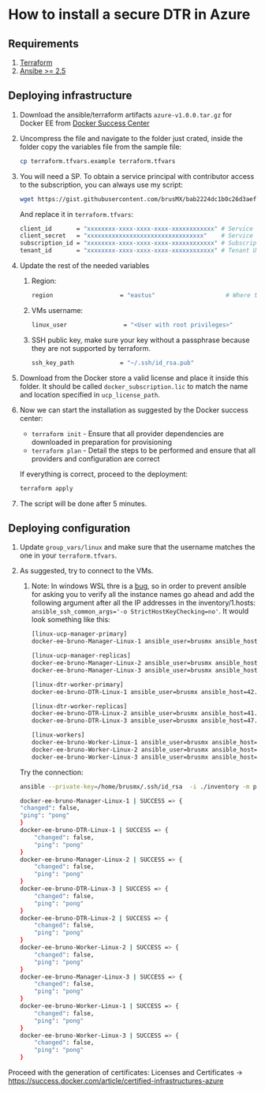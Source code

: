 # How to install a secure DTR in Azure

## Requirements

1. [Terraform](https://www.terraform.io/downloads.html)
2. [Ansibe >= 2.5](https://docs.ansible.com/ansible/latest/installation_guide/intro_installation.html#latest-releases-via-apt-ubuntu)

## Deploying infrastructure

1. Download the ansible/terraform artifacts `azure-v1.0.0.tar.gz` for Docker EE from [Docker Success Center](https://success.docker.com/article/certified-infrastructures-azure)

2. Uncompress the file and navigate to the folder just crated, inside the folder copy the variables file from the sample file:

    ```bash
    cp terraform.tfvars.example terraform.tfvars
    ```

3. You will need a SP. To obtain a service principal with contributor access to the subscription, you can always use my script:

    ```bash
    wget https://gist.githubusercontent.com/brusMX/bab2224dc1b0c26d3aef4799cb97c045/raw/bf05884b5aeca9ae0c455af3ce0e695ec372cccc/getAzureServicePrincipal.sh && chmod +x getAzureServicePrincipal.sh && ./getAzureServicePrincipal.sh
    ```
    And replace it in `terraform.tfvars`:

    ```bash
    client_id       = "xxxxxxxx-xxxx-xxxx-xxxx-xxxxxxxxxxxx" # Service Principal UUID
    client_secret   = "xxxxxxxxxxxxxxxxxxxxxxxxxxxxxxxxx"    # Service Principal App Secret
    subscription_id = "xxxxxxxx-xxxx-xxxx-xxxx-xxxxxxxxxxxx" # Subscription UUID
    tenant_id       = "xxxxxxxx-xxxx-xxxx-xxxx-xxxxxxxxxxxx" # Tenant UUID
    ```

4. Update the rest of the needed variables
    1. Region:

        ```bash
        region                   = "eastus"                    # Where to deploy (e.g. Central US)
        ```

    2. VMs username:

        ```bash
        linux_user                = "<User with root privileges>"
        ```

    3. SSH public key, make sure your key without a passphrase because they are not supported by terraform.

        ```bash
        ssh_key_path             = "~/.ssh/id_rsa.pub"                           # Path to your ssh public key
        ```

5. Download from the Docker store a valid license and place it inside this folder. It should be called `docker_subscription.lic` to match the name and location specified in `ucp_license_path`.
6. Now we can start the installation as suggested by the Docker success center:
    - `terraform init` - Ensure that all provider dependencies are downloaded in preparation for provisioning
    - `terraform plan` - Detail the steps to be performed and ensure that all providers and configuration are correct

    If everything is correct, proceed to the deployment:

    ```bash
    terraform apply
    ```
7. The script will be done after 5 minutes.

## Deploying configuration

1. Update `group_vars/linux` and make sure that the username matches the one in your `terraform.tfvars`.
2. As suggested, try to connect to the VMs. 
    1. Note: In windows WSL thre is a [bug](https://github.com/ansible/ansible/issues/42388), so in order to prevent ansible for asking you to verify all the instance names go ahead and add the following argument after all the IP addresses in the inventory/1.hosts: ` ansible_ssh_common_args='-o StrictHostKeyChecking=no'`. It would look something like this:

        ```bash
        [linux-ucp-manager-primary]
        docker-ee-bruno-Manager-Linux-1 ansible_user=brusmx ansible_host=43.13.37.119 ansible_ssh_common_args='-o StrictHostKeyChecking=no'

        [linux-ucp-manager-replicas]
        docker-ee-bruno-Manager-Linux-2 ansible_user=brusmx ansible_host=43.114.28.214 ansible_ssh_common_args='-o StrictHostKeyChecking=no'
        docker-ee-bruno-Manager-Linux-3 ansible_user=brusmx ansible_host=43.114.30.166 ansible_ssh_common_args='-o StrictHostKeyChecking=no'

        [linux-dtr-worker-primary]
        docker-ee-bruno-DTR-Linux-1 ansible_user=brusmx ansible_host=42.114.26.101 ansible_ssh_common_args='-o StrictHostKeyChecking=no'

        [linux-dtr-worker-replicas]
        docker-ee-bruno-DTR-Linux-2 ansible_user=brusmx ansible_host=41.114.37.171 ansible_ssh_common_args='-o StrictHostKeyChecking=no'
        docker-ee-bruno-DTR-Linux-3 ansible_user=brusmx ansible_host=47.114.28.113 ansible_ssh_common_args='-o StrictHostKeyChecking=no'

        [linux-workers]
        docker-ee-bruno-Worker-Linux-1 ansible_user=brusmx ansible_host=43.114.2.115 ansible_ssh_common_args='-o StrictHostKeyChecking=no'
        docker-ee-bruno-Worker-Linux-2 ansible_user=brusmx ansible_host=43.14.3.118 ansible_ssh_common_args='-o StrictHostKeyChecking=no'
        docker-ee-bruno-Worker-Linux-3 ansible_user=brusmx ansible_host=43.14.32.194 ansible_ssh_common_args='-o StrictHostKeyChecking=no'

        ```

    Try the connection:

    ```bash
    ansible --private-key=/home/brusmx/.ssh/id_rsa  -i ./inventory -m ping linux

    docker-ee-bruno-Manager-Linux-1 | SUCCESS => {
    "changed": false,
    "ping": "pong"
    }
    docker-ee-bruno-DTR-Linux-1 | SUCCESS => {
        "changed": false,
        "ping": "pong"
    }
    docker-ee-bruno-Manager-Linux-2 | SUCCESS => {
        "changed": false,
        "ping": "pong"
    }
    docker-ee-bruno-DTR-Linux-3 | SUCCESS => {
        "changed": false,
        "ping": "pong"
    }
    docker-ee-bruno-DTR-Linux-2 | SUCCESS => {
        "changed": false,
        "ping": "pong"
    }
    docker-ee-bruno-Worker-Linux-2 | SUCCESS => {
        "changed": false,
        "ping": "pong"
    }
    docker-ee-bruno-Manager-Linux-3 | SUCCESS => {
        "changed": false,
        "ping": "pong"
    }
    docker-ee-bruno-Worker-Linux-1 | SUCCESS => {
        "changed": false,
        "ping": "pong"
    }
    docker-ee-bruno-Worker-Linux-3 | SUCCESS => {
        "changed": false,
        "ping": "pong"
    }
    ```

Proceed with the generation of certificates: Licenses and Certificates -> https://success.docker.com/article/certified-infrastructures-azure
